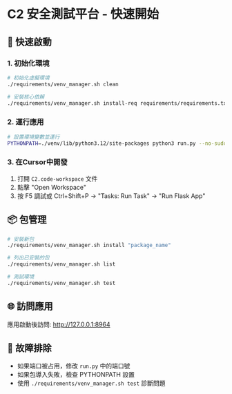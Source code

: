 # C2 安全測試平台 - 快速開始

## 🚀 快速啟動

### 1. 初始化環境
```bash
# 初始化虛擬環境
./requirements/venv_manager.sh clean

# 安裝核心依賴
./requirements/venv_manager.sh install-req requirements/requirements.txt
```

### 2. 運行應用
```bash
# 設置環境變數並運行
PYTHONPATH=./venv/lib/python3.12/site-packages python3 run.py --no-sudo
```

### 3. 在Cursor中開發

1. 打開 `C2.code-workspace` 文件
2. 點擊 "Open Workspace"
3. 按 F5 調試或 Ctrl+Shift+P → "Tasks: Run Task" → "Run Flask App"

## 📦 包管理

```bash
# 安裝新包
./requirements/venv_manager.sh install "package_name"

# 列出已安裝的包
./requirements/venv_manager.sh list

# 測試環境
./requirements/venv_manager.sh test
```

## 🌐 訪問應用

應用啟動後訪問: http://127.0.0.1:8964

## 🔧 故障排除

- 如果端口被占用，修改 `run.py` 中的端口號
- 如果包導入失敗，檢查 PYTHONPATH 設置
- 使用 `./requirements/venv_manager.sh test` 診斷問題 